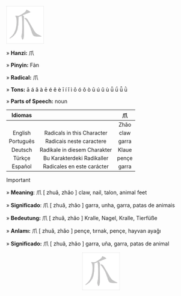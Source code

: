 <a href="https://dictionary.writtenchinese.com/worddetail/zhua/20248/1/1" target="blank"><img align="center" src="https://github.com/DeiseFreire/Chinese_dictionary/blob/main/Hanzi%20%E7%88%AA/%E7%88%AA.gif" alt="" height="100" /></a> 

» **Hanzi:** 爪

» **Pinyin:** Fàn

» **Radical:** 爪 

» **Tons:** ā á ǎ à ē é ě è ī í ǐ ì ō ó ǒ ò ū ú ǔ ù ǖ ǘ ǚ ǜ 

» **Parts of Speech:** noun

| Idiomas |  | 爪 |
| :---: | :---: | :---: |
|  |   | Zhǎo | 
| English | Radicals in this Character | claw  | 
| Português |Radicais neste caractere | garra |
| Deutsch | Radikale in diesem Charakter | Klaue | 
| Türkçe | Bu Karakterdeki Radikaller | pençe | 
| Español | Radicales en este carácter | garra | 

> [!IMPORTANT]
>
> » **Meaning**:  爪 [ zhuǎ, zhǎo ] claw, nail, talon, animal feet
>
> » **Significado**: 爪 [ zhuǎ, zhǎo ] garra, unha, garra, patas de animais
>
> » **Bedeutung:** 爪 [ zhuǎ, zhǎo ] Kralle, Nagel, Kralle, Tierfüße
>
> » **Anlamı:** 爪 [ zhuǎ, zhǎo ] pençe, tırnak, pençe, hayvan ayağı
> 
> » **Significado:** 爪 [ zhuǎ, zhǎo ] garra, uña, garra, patas de animal

<p align="center">
<a href="https://dictionary.writtenchinese.com/worddetail/zhua/20248/1/1" target="blank"><img align="center" src="https://github.com/DeiseFreire/Chinese_dictionary/blob/main/Hanzi%20%E7%88%AA/%E7%88%AA.gif" alt="" height="100" /></a> 
</p>
